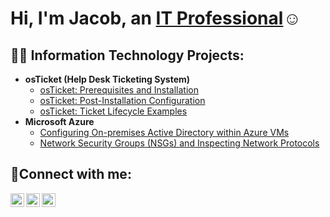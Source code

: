 <h1>Hi, I'm Jacob, an <a href="https://linkedin.com/in/www.linkedin.com/in/jacobehawkins">IT Professional</a>☺</h1>

<h2>👨‍💻 Information Technology Projects:</h2>

- <b>osTicket (Help Desk Ticketing System)</b>
  - [osTicket: Prerequisites and Installation](https://github.com/Jhawkins2/osticket-prereqs)
  - [osTicket: Post-Installation Configuration](https://github.com/jhawkins2/osTicket-Post-install-configuration)
  - [osTicket: Ticket Lifecycle Examples](https://github.com/jhawkins2/osTicket--Ticket-Lifecycle-Intake-Through-Resolution)
- <b>Microsoft Azure</b>
  - [Configuring On-premises Active Directory within Azure VMs](https://github.com/jhawkins2/On-premises-Active-Directory-Deployed-in-the-Cloud-Azure-)
  - [Network Security Groups (NSGs) and Inspecting Network Protocols](https://github.com/Jhawkins2/azure-network-protocols)

<h2>🤳Connect with me:</h2>

[<img align="left" alt="Josh | Twitter" width="22px" src="https://cdn.jsdelivr.net/npm/simple-icons@v3/icons/twitter.svg" />][twitter]
[<img align="left" alt="Josh | LinkedIn" width="22px" src="https://cdn.jsdelivr.net/npm/simple-icons@v3/icons/linkedin.svg" />][linkedin]
[<img align="left" alt="Josh | Instagram" width="22px" src="https://cdn.jsdelivr.net/npm/simple-icons@v3/icons/instagram.svg" />][instagram]

[twitter]: https://twitter.com/JacobHa38331823
[instagram]: https://www.instagram.com/Jacob_hawkins_15
[linkedin]: https://www.linkedin.com/in/jacobehawkins/
